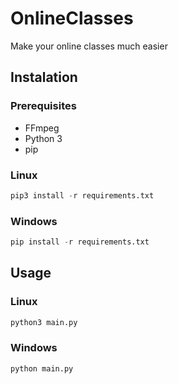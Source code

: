 # OnlineClasses
Make your online classes much easier 

## Instalation
### Prerequisites  
* FFmpeg
* Python 3
* pip

### Linux
```python
pip3 install -r requirements.txt
```
### Windows
```python
pip install -r requirements.txt
```

## Usage
### Linux
```python
python3 main.py
```
### Windows
```python
python main.py
```
